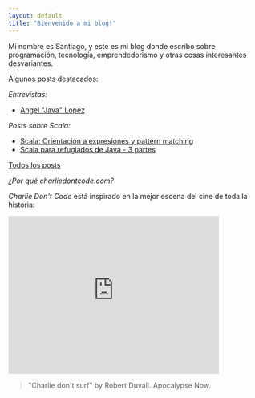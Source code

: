 ```yaml
---
layout: default
title: "Bienvenido a mi blog!"
---
```


Mi nombre es Santiago, y este es mi blog donde escribo sobre programación, tecnología, emprendedorismo y otras cosas <span style='text-decoration:line-through'>interesantes</span> desvariantes.

Algunos posts destacados:

_Entrevistas:_

* [Angel "Java" Lopez](/entrevistas/2012/08/12/entrevista-angel-java-lopez.html)


_Posts sobre Scala:_

* [Scala: Orientación a expresiones y pattern matching](/scala/2012/02/12/scala-orientacion-a-expresiones-y-pattern-matching.html)
* [Scala para refugiados de Java - 3 partes](/scala/2011/11/20/scala-para-refugiados-de-java-resumen.html)

[Todos los posts](/archivo.html)


_¿Por qué charliedontcode.com?_

*Charlie Don't Code* está inspirado en la mejor escena del cine de toda la historia:

<iframe width="420" height="315" src="http://www.youtube.com/embed/aLEjr4eg8rA" frameborder="0" allowfullscreen></iframe>

> "Charlie don't surf" by Robert Duvall. Apocalypse Now.
